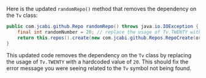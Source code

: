 Here is the updated `randomRepo()` method that removes the dependency on the `Tv` class:

```java
public com.jcabi.github.Repo randomRepo() throws java.io.IOException {
    final int randomNumber = 20; // replace the usage of Tv.TWENTY with a hardcoded value
    return this.repos().create(new com.jcabi.github.Repos.RepoCreate(org.apache.commons.lang3.RandomStringUtils.randomAlphanumeric(randomNumber), true));
}
```

This updated code removes the dependency on the `Tv` class by replacing the usage of `Tv.TWENTY` with a hardcoded value of `20`. This should fix the error message you were seeing related to the `Tv` symbol not being found.